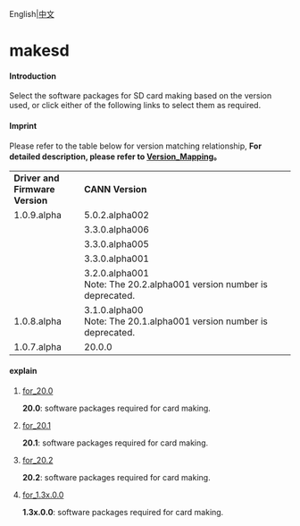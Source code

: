 English|[中文](README.md)

# makesd

#### Introduction

Select the software packages for SD card making based on the version used, or click either of the following links to select them as required.

#### Imprint

Please refer to the table below for version matching relationship, **For detailed description, please refer to [Version_Mapping](./Version_Mapping.md)。**

<table>
<tr><td width="25%"><b>Driver and Firmware Version</b></td><td width="75%"><b>CANN Version</b></td></tr>
<tr><td rowspan="5" valign="top">1.0.9.alpha</td><td>5.0.2.alpha002</td></tr>
<tr><td>3.3.0.alpha006</td></tr>
<tr><td>3.3.0.alpha005</td></tr>
<tr><td>3.3.0.alpha001</td></tr>
<tr><td>3.2.0.alpha001<br/>Note: The 20.2.alpha001 version number is deprecated.</td>
</tr>
<tr><td>1.0.8.alpha</td>
<td>3.1.0.alpha00<br/>Note: The 20.1.alpha001 version number is deprecated.</td>
</tr>
<tr><td>1.0.7.alpha</td><td>20.0.0</td></tr>
</table>

#### explain

1. [for_20.0](https://gitee.com/ascend/tools/tree/master/makesd/for_20.0)

   **20.0**: software packages required for card making.

2. [for_20.1](https://gitee.com/ascend/tools/tree/master/makesd/for_20.1)

   **20.1**: software packages required for card making.
3. [for_20.2](https://gitee.com/ascend/tools/tree/master/makesd/for_20.2)

   **20.2**: software packages required for card making.

4. [for_1.3x.0.0](https://gitee.com/ascend/tools/tree/master/makesd/for_1.3x.0.0)

   **1.3x.0.0**: software packages required for card making.